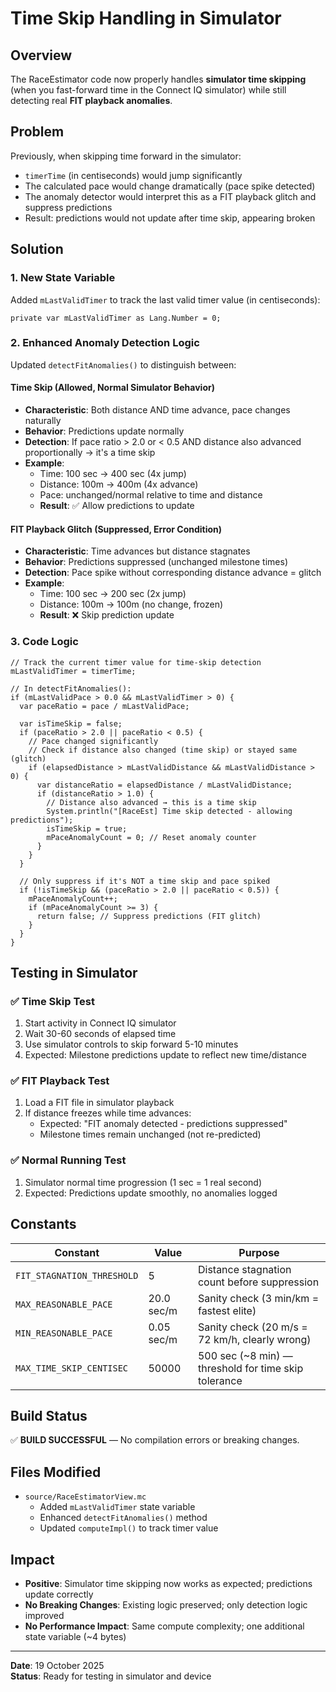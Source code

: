 # Time Skip Handling in Simulator

## Overview

The RaceEstimator code now properly handles **simulator time skipping** (when you fast-forward time in the Connect IQ simulator) while still detecting real **FIT playback anomalies**.

## Problem

Previously, when skipping time forward in the simulator:

- `timerTime` (in centiseconds) would jump significantly
- The calculated pace would change dramatically (pace spike detected)
- The anomaly detector would interpret this as a FIT playback glitch and suppress predictions
- Result: predictions would not update after time skip, appearing broken

## Solution

### 1. **New State Variable**

Added `mLastValidTimer` to track the last valid timer value (in centiseconds):

```monkeyc
private var mLastValidTimer as Lang.Number = 0;
```

### 2. **Enhanced Anomaly Detection Logic**

Updated `detectFitAnomalies()` to distinguish between:

#### **Time Skip** (Allowed, Normal Simulator Behavior)

- **Characteristic**: Both distance AND time advance, pace changes naturally
- **Behavior**: Predictions update normally
- **Detection**: If pace ratio > 2.0 or < 0.5 AND distance also advanced proportionally → it's a time skip
- **Example**:
  - Time: 100 sec → 400 sec (4x jump)
  - Distance: 100m → 400m (4x advance)
  - Pace: unchanged/normal relative to time and distance
  - **Result**: ✅ Allow predictions to update

#### **FIT Playback Glitch** (Suppressed, Error Condition)

- **Characteristic**: Time advances but distance stagnates
- **Behavior**: Predictions suppressed (unchanged milestone times)
- **Detection**: Pace spike without corresponding distance advance = glitch
- **Example**:
  - Time: 100 sec → 200 sec (2x jump)
  - Distance: 100m → 100m (no change, frozen)
  - **Result**: ❌ Skip prediction update

### 3. **Code Logic**

```monkeyc
// Track the current timer value for time-skip detection
mLastValidTimer = timerTime;

// In detectFitAnomalies():
if (mLastValidPace > 0.0 && mLastValidTimer > 0) {
  var paceRatio = pace / mLastValidPace;

  var isTimeSkip = false;
  if (paceRatio > 2.0 || paceRatio < 0.5) {
    // Pace changed significantly
    // Check if distance also changed (time skip) or stayed same (glitch)
    if (elapsedDistance > mLastValidDistance && mLastValidDistance > 0) {
      var distanceRatio = elapsedDistance / mLastValidDistance;
      if (distanceRatio > 1.0) {
        // Distance also advanced → this is a time skip
        System.println("[RaceEst] Time skip detected - allowing predictions");
        isTimeSkip = true;
        mPaceAnomalyCount = 0; // Reset anomaly counter
      }
    }
  }

  // Only suppress if it's NOT a time skip and pace spiked
  if (!isTimeSkip && (paceRatio > 2.0 || paceRatio < 0.5)) {
    mPaceAnomalyCount++;
    if (mPaceAnomalyCount >= 3) {
      return false; // Suppress predictions (FIT glitch)
    }
  }
}
```

## Testing in Simulator

### ✅ Time Skip Test

1. Start activity in Connect IQ simulator
2. Wait 30-60 seconds of elapsed time
3. Use simulator controls to skip forward 5-10 minutes
4. Expected: Milestone predictions update to reflect new time/distance

### ✅ FIT Playback Test

1. Load a FIT file in simulator playback
2. If distance freezes while time advances:
   - Expected: "FIT anomaly detected - predictions suppressed"
   - Milestone times remain unchanged (not re-predicted)

### ✅ Normal Running Test

1. Simulator normal time progression (1 sec = 1 real second)
2. Expected: Predictions update smoothly, no anomalies logged

## Constants

| Constant                   | Value      | Purpose                                              |
| -------------------------- | ---------- | ---------------------------------------------------- |
| `FIT_STAGNATION_THRESHOLD` | 5          | Distance stagnation count before suppression         |
| `MAX_REASONABLE_PACE`      | 20.0 sec/m | Sanity check (3 min/km = fastest elite)              |
| `MIN_REASONABLE_PACE`      | 0.05 sec/m | Sanity check (20 m/s = 72 km/h, clearly wrong)       |
| `MAX_TIME_SKIP_CENTISEC`   | 50000      | 500 sec (~8 min) — threshold for time skip tolerance |

## Build Status

✅ **BUILD SUCCESSFUL** — No compilation errors or breaking changes.

## Files Modified

- `source/RaceEstimatorView.mc`
  - Added `mLastValidTimer` state variable
  - Enhanced `detectFitAnomalies()` method
  - Updated `computeImpl()` to track timer value

## Impact

- **Positive**: Simulator time skipping now works as expected; predictions update correctly
- **No Breaking Changes**: Existing logic preserved; only detection logic improved
- **No Performance Impact**: Same compute complexity; one additional state variable (~4 bytes)

---

**Date**: 19 October 2025  
**Status**: Ready for testing in simulator and device
